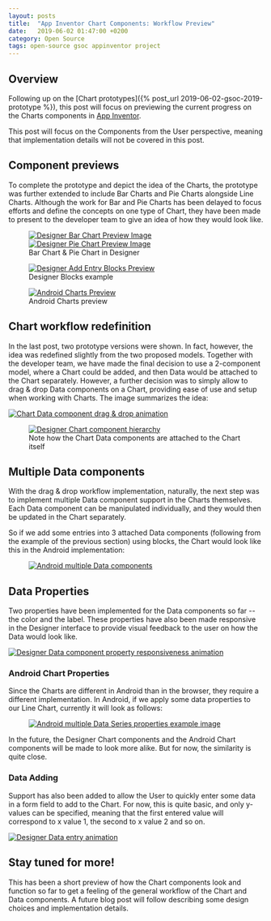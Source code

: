 ```yaml
---
layout: posts
title:  "App Inventor Chart Components: Workflow Preview"
date:   2019-06-02 01:47:00 +0200
category: Open Source
tags: open-source gsoc appinventor project
---
```


## Overview
Following up on the [Chart prototypes]({% post_url 2019-06-02-gsoc-2019-prototype %}), this post will focus on previewing the current progress
on the Charts components in [App Inventor][appinventor].

This post will focus on the Components from the User perspective, meaning that implementation details will not be covered in this post.

## Component previews
To complete the prototype and depict the idea of the Charts, the prototype was further extended to include Bar Charts and Pie Charts alongside Line Charts.
Although the work for Bar and Pie Charts has been delayed to focus efforts and define the concepts on one type of Chart, they have been made to present
to the developer team to give an idea of how they would look like.


<figure class="half">
    <a href="{{ site.baseurl }}/assets/images/posts/gsoc2019/preview/prototype/DesignerBarChartPreview.png"><img src="{{ site.baseurl }}/assets/images/posts/gsoc2019/preview/prototype/DesignerBarChartPreview.png" alt="Designer Bar Chart Preview Image"></a>
    <a href="{{ site.baseurl }}/assets/images/posts/gsoc2019/preview/prototype/DesignerPieChartPreview.png"><img src="{{ site.baseurl }}/assets/images/posts/gsoc2019/preview/prototype/DesignerPieChartPreview.png" alt="Designer Pie Chart Preview Image"></a>
    <figcaption>Bar Chart & Pie Chart in Designer</figcaption>
</figure>

<figure class="half">
  <a href="{{ site.baseurl }}/assets/images/posts/gsoc2019/preview/prototype/DesignerChartBlocks.png"><img src="{{ site.baseurl }}/assets/images/posts/gsoc2019/preview/prototype/DesignerChartBlocks.png" alt="Designer Add Entry Blocks Preview"></a>
  <figcaption>Designer Blocks example</figcaption>
</figure>

<figure class="half">
  <a href="{{ site.baseurl }}/assets/images/posts/gsoc2019/preview/prototype/AndroidChartPreview.png"><img src="{{ site.baseurl }}/assets/images/posts/gsoc2019/preview/prototype/AndroidChartPreview.png" alt="Android Charts Preview"></a>
  <figcaption>Android Charts preview</figcaption>
</figure>


## Chart workflow redefinition
In the last post, two prototype versions were shown. In fact, however, the idea was redefined slightly from the two proposed models. Together with the developer team,
we have made the final decision to use a 2-component model, where a Chart could be added, and then Data would be attached to the Chart separately. However, a further
decision was to simply allow to drag & drop Data components on a Chart, providing ease of use and setup when working with Charts. The image summarizes the idea:

<a href="{{ site.baseurl }}/assets/images/posts/gsoc2019/preview/workflow/DataDragging.gif"><img src="{{ site.baseurl }}/assets/images/posts/gsoc2019/preview/workflow/DataDragging.gif" alt="Chart Data component drag & drop animation"></a>

<figure class="half">
  <a href="{{ site.baseurl }}/assets/images/posts/gsoc2019/preview/workflow/ChartDataComponents.png"><img src="{{ site.baseurl }}/assets/images/posts/gsoc2019/preview/workflow/ChartDataComponents.png" alt="Designer Chart component hierarchy"></a>
  <figcaption>Note how the Chart Data components are attached to the Chart itself</figcaption>
</figure>

## Multiple Data components
With the drag & drop workflow implementation, naturally, the next step was to implement multiple Data component support in the Charts themselves. Each Data component can be manipulated
individually, and they would then be updated in the Chart separately.

So if we add some entries into 3 attached Data components (following from the example of the previous section) using blocks, the Chart would look like this in the Android implementation:

<figure class="half">
  <a href="{{ site.baseurl }}/assets/images/posts/gsoc2019/preview/workflow/MultipleDataSeries.png"><img src="{{ site.baseurl }}/assets/images/posts/gsoc2019/preview/workflow/MultipleDataSeries.png" alt="Android multiple Data components"></a>
</figure>


## Data Properties
Two properties have been implemented for the Data components so far -- the color and the label. These properties have also been made responsive in the Designer interface to provide
visual feedback to the user on how the Data would look like.

<a href="{{ site.baseurl }}/assets/images/posts/gsoc2019/preview/workflow/DataStylingColorLabel.gif"><img src="{{ site.baseurl }}/assets/images/posts/gsoc2019/preview/workflow/DataStylingColorLabel.gif" alt="Designer Data component property responsiveness animation"></a>

### Android Chart Properties
Since the Charts are different in Android than in the browser, they require a different implementation.
In Android, if we apply some data properties to our Line Chart, currently it will look as follows:

<figure class="half">
  <a href="{{ site.baseurl }}/assets/images/posts/gsoc2019/preview/workflow/MultipleDataSeriesBasicStyling.png"><img src="{{ site.baseurl }}/assets/images/posts/gsoc2019/preview/workflow/MultipleDataSeriesBasicStyling.png" alt="Android multiple Data Series properties example image"></a>
</figure>

In the future, the Designer Chart components and the Android Chart components will be made to look more alike. But for now, the similarity is quite close.

### Data Adding
Support has also been added to allow the User to quickly enter some data in a form field to add to the Chart. For now, this is quite basic, and only y-values can be specified,
meaning that the first entered value will correspond to x value 1, the second to x value 2 and so on.

<a href="{{ site.baseurl }}/assets/images/posts/gsoc2019/preview/workflow/DataEntryBasic.gif"><img src="{{ site.baseurl }}/assets/images/posts/gsoc2019/preview/workflow/DataEntryBasic.gif" alt="Designer Data entry animation"></a>


## Stay tuned for more!
This has been a short preview of how the Chart components look and function so far to get a feeling of the general workflow of the Chart and Data components. A future blog post will
follow describing some design choices and implementation details.

[appinventor]: https://appinventor.mit.edu/explore/